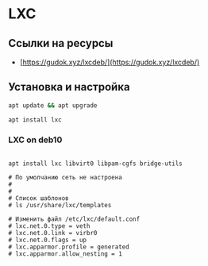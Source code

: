 # LXC

## Ссылки на ресурсы
- [https://gudok.xyz/lxcdeb/](https://gudok.xyz/lxcdeb/)

## Установка и настройка
```sh
apt update && apt upgrade

apt install lxc
```




### LXC on deb10
```

apt install lxc libvirt0 libpam-cgfs bridge-utils

# По умолчанию сеть не настроена
#
#
# Список шаблонов
# ls /usr/share/lxc/templates

# Изменить файл /etc/lxc/default.conf
# lxc.net.0.type = veth
# lxc.net.0.link = virbr0
# lxc.net.0.flags = up
# lxc.apparmor.profile = generated
# lxc.apparmor.allow_nesting = 1
```
